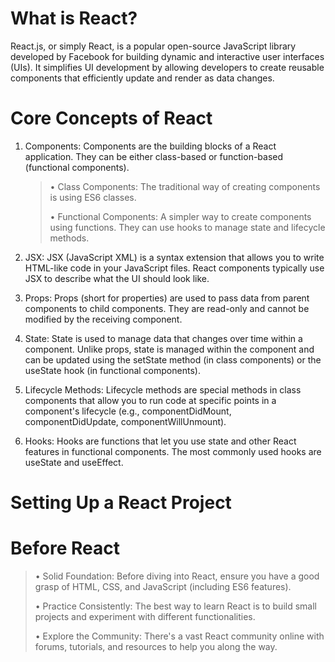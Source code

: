 # What is React?

React.js, or simply React, is a popular open-source JavaScript library developed by Facebook for building dynamic and interactive user interfaces (UIs). It simplifies UI development by allowing developers to create reusable components that efficiently update and render as data changes.

# Core Concepts of React

1. Components: Components are the building blocks of a React application. They can be either class-based or function-based (functional components).

   > &bull; Class Components: The traditional way of creating components is using ES6 classes.
   > 
   > &bull; Functional Components: A simpler way to create components using functions. They can use hooks to manage state and lifecycle methods.

2. JSX: JSX (JavaScript XML) is a syntax extension that allows you to write HTML-like code in your JavaScript files.
   React components typically use JSX to describe what the UI should look like.

3. Props: Props (short for properties) are used to pass data from parent components to child components. They are read-only and cannot be modified by the receiving component.

4. State: State is used to manage data that changes over time within a component. Unlike props, state is managed within the component and can be updated using the setState method (in class components) or the useState hook (in functional components).

5. Lifecycle Methods: Lifecycle methods are special methods in class components that allow you to run code at specific points in a component's lifecycle (e.g., componentDidMount, componentDidUpdate, componentWillUnmount).

6. Hooks: Hooks are functions that let you use state and other React features in functional components. The most commonly used hooks are useState and useEffect.


# Setting Up a React Project


# Before React
>&bull; Solid Foundation: Before diving into React, ensure you have a good grasp of HTML, CSS, and JavaScript (including ES6 features).
>
>&bull; Practice Consistently: The best way to learn React is to build small projects and experiment with different functionalities.
>
>&bull; Explore the Community: There's a vast React community online with forums, tutorials, and resources to help you along the way.










